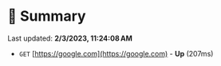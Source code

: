 # 📖 Summary
Last updated: **2/3/2023, 11:24:08 AM**

- `GET` [https://google.com](https://google.com) - **Up** (207ms)
